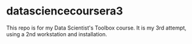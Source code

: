 datasciencecoursera3
====================

This repo is for my Data Scientist's Toolbox course. It is my 3rd attempt, using a 2nd workstation and installation.
